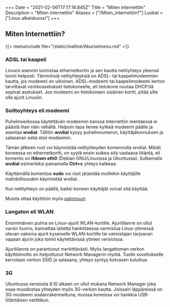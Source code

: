 +++
Date = "2021-02-06T17:17:16.845Z"
Title = "Miten internettiin"
Description = "Miten internettiin"
Aliases = ["/Miten_internettiin?"]
Luokat = ["Linux alkeiskurssi"]
+++

Miten Internettiin?
-------------------

{{< menuinclude file="/static/malline/Akurssimenu.md" >}}

### ADSL tai kaapeli

Linuxin asennin tunnistaa ethernetkortin ja sen kautta nettiyhteys
yleensä toimii helposti. Tämmöisiä nettiyhteyksiä on ADSL- tai
kaapelimodeemien kautta, jos modeemi on ulkoinen. ADSL-modeemi tai
kaapelimodeemi kertoo tarvittavat verkkoasetukset tietokoneelle, eli
tietokone noutaa DHCP:llä sopivat asetukset. Jos modeemi on tietokoneen
sisäinen kortti, pitää sille olla ajurit Linuxiin.

### Soittoyhteys eli modeemi

Puhelinverkossa käytettävän modeemin kanssa Internettiin mentäessä ei
päästä ihan näin vähällä. Helpoin tapa lienee kytkeä modeemi päälle ja
asentaa **wvdial**. Tällöin **wvdial** kysyy puhelinnumeron,
käyttäjätunnuksen ja salasanan sekä etsii modeemin.

Tämän jälkeen root voi käynnistää nettiyhteyden komennolla wvdial.
Mikäli koneessa on ethernetkortti, on syytä ensin sulkea sitä vastaava
liitäntä, eli komento on **ifdown eth0** (Debian GNU/Linuxissa ja
Ubuntussa). Sulkemalla **wvdial** esimerkiksi painamalla **Ctrl+c**
yhteys katkeaa.

Käyttämällä komentoa **sudo** voi root järjestää muillekin käyttäjille
mahdollisuuden käynnistää wvdial.

Kun nettiyhteys on päällä, kaikki koneen käyttäjät voivat sitä käyttää.

Muista ottaa käyttöön myös [palomuuri](/palomuuri "wikilink").

### Langaton eli WLAN

Ensimmäinen pulma on Linux-ajurit WLAN-kortille. Ajuritilanne on ollut
varsin huono, kannattaa laitetta hankittaessa varmistua Linux-ytimessä
olevan vakiona ajurit kyseiselle WLAN-kortille tai valmistajan tarjoavan
vapaan ajurin joka toimii käytettävissä ytimen versioissa.

Ajuritilanne on parantunut merkittävästi. Myös langattoman verkon
käyttöönotto on helpottunut Network Managerin myötä. Tuolle
sovellukselle kerrotaan verkon SSID ja salasana, yhteys syntyy kotvasen
kuluttua.

### 3G

Ubuntussa versiosta 8.10 alkaen on ollut mukana Network Manager joka
osaa muodostaa yhteyden myös 3G-verkon kautta. Joissain läppäreissä on
3G-modeemi sisäänrakennettuna, muissa koneissa voi hankkia
USB-liitäntäisen nettitikun.
